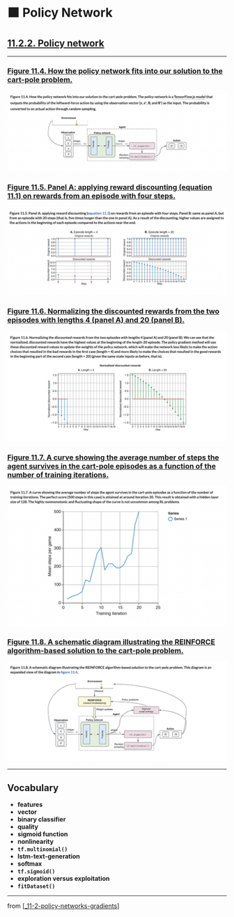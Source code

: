 # 🟧 Policy Network

## [**11.2.2.** Policy network](https://livebook.manning.com/book/deep-learning-with-javascript/chapter-11/42)

---

### [**Figure 11.4.** How the policy network fits into our solution to the cart-pole problem.](https://livebook.manning.com/book/deep-learning-with-javascript/chapter-11/ch11fig04)

<img src="../../../assets/figures/Figure_11-4.png">

### [**Figure 11.5.** Panel A: applying reward discounting (equation 11.1) on rewards from an episode with four steps.](https://livebook.manning.com/book/deep-learning-with-javascript/chapter-11/ch11fig05)

<img src="../../../assets/figures/Figure_11-5.png">

### [Figure 11.6. Normalizing the discounted rewards from the two episodes with lengths 4 (panel A) and 20 (panel B).](https://livebook.manning.com/book/deep-learning-with-javascript/chapter-11/ch11fig06)

<img src="../../../assets/figures/Figure_11-6.png">

### [**Figure 11.7.** A curve showing the average number of steps the agent survives in the cart-pole episodes as a function of the number of training iterations.](https://livebook.manning.com/book/deep-learning-with-javascript/chapter-11/ch11fig07)

<img src="../../../assets/figures/Figure_11-7.png">

### [**Figure 11.8.** A schematic diagram illustrating the REINFORCE algorithm-based solution to the cart-pole problem.](https://livebook.manning.com/book/deep-learning-with-javascript/chapter-11/ch11fig08)

<img src="../../../assets/figures/Figure_11-8.png">

---

## **Vocabulary**

- <b>features</b>
- <b>vector</b>
- <b>binary classifier</b>
- <b>quality</b>
- <b>sigmoid function</b>
- <b>nonlinearity</b>
- <b>`tf.multinomial()`</b>
- <b>lstm-text-generation</b>
- <b>softmax</b>
- <b>`tf.sigmoid()`</b>
- <b>exploration versus exploitation</b>
- <b>`fitDataset()`</b>

<link rel="stylesheet" type="text/css" media="all" href="../../../assets/css/custom.css" />

---

from [[_11-2-policy-networks-gradients]]

[//begin]: # "Autogenerated link references for markdown compatibility"
[_11-2-policy-networks-gradients]: _11-2-policy-networks-gradients.md "🟧 Policy Networks Gradients"
[//end]: # "Autogenerated link references"
